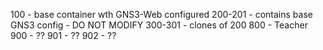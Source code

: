 100 - base container wth GNS3-Web configured
200-201 - contains base GNS3 config - DO NOT MODIFY
300-301 - clones of 200
800 - Teacher
900 - ??
901 - ??
902 - ??